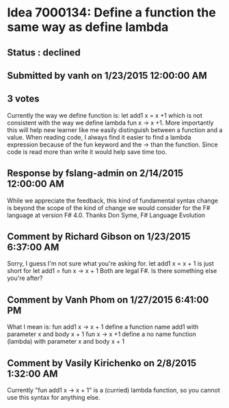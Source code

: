 # Idea 7000134: Define a function the same way as define lambda #

## Status : declined

## Submitted by vanh on 1/23/2015 12:00:00 AM

## 3 votes

Currently the way we define function is: let add1 x = x +1 which is not consistent with the way we define lambda fun x -> x +1. More importantly this will help new learner like me easily distinguish between a function and a value. When reading code, I always find it easier to find a lambda expression because of the fun keyword and the -> than the function. Since code is read more than write it would help save time too.

## Response by fslang-admin on 2/14/2015 12:00:00 AM

While we appreciate the feedback, this kind of fundamental syntax change is beyond the scope of the kind of change we would consider for the F# language at version F# 4.0.
Thanks
Don Syme, F# Language Evolution


## Comment by Richard Gibson on 1/23/2015 6:37:00 AM

Sorry, I guess I'm not sure what you're asking for.
let add1 x = x + 1
is just short for
let add1 = fun x -> x + 1
Both are legal F#. Is there something else you're after?

## Comment by Vanh Phom on 1/27/2015 6:41:00 PM

What I mean is:
fun add1 x -> x + 1 define a function name add1 with parameter x and body x + 1
fun x -> x +1 define a no name function (lambda) with parameter x and body x + 1

## Comment by Vasily Kirichenko on 2/8/2015 1:32:00 AM

Currently "fun add1 x -> x + 1" is a (curried) lambda function, so you cannot use this syntax for anything else.
